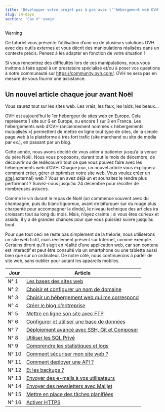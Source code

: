 ```yaml
---
title: 'Développer votre projet pas à pas avec l''hébergement web OVH'
slug: 24-days
section: 'Cas d''usage'
---
```


> [!warning]
>
> Ce tutoriel vous présente l’utilisation d’une ou de plusieurs solutions OVH avec des outils externes et vous décrit des manipulations réalisées dans un contexte précis. Pensez à les adapter en fonction de votre situation !
>
> Si vous rencontrez des difficultés lors de ces manipulations, nous vous invitons à faire appel à un prestataire spécialisé et/ou à poser vos questions à notre communauté sur <https://community.ovh.com/>. OVH ne sera pas en mesure de vous fournir une assistance.
>

## Un nouvel article chaque jour avant Noël

Vous saurez tout sur les sites web. Les vrais, les faux, les laids, les beaux…

OVH est aujourd’hui le 1er hébergeur de sites web en Europe. Cela représente 1 site sur 6 en Europe, ou encore 1 sur 3 en France. Les hébergements web d’OVH (anciennement nommés « hébergements mutualisés ») permettent de mettre en ligne tout type de sites, de la simple page web à la plateforme à très fort trafic (site marchand ou site de média par ex.), en passant par un blog.

Cette année, nous avons décidé de vous aider à patienter jusqu’à la venue du père Noël. Nous vous proposons, durant tout le mois de décembre, de découvrir ou de redécouvrir tout ce que vous pouvez faire avec les hébergements web d’OVH. Chaque jour, un nouvel article vous expliquera comment créer, gérer et optimiser votre site web. Vous voulez [créer un site](https://www.ovh.com/fr/hebergement-web/site/){.external} web ? Vous en avez déjà un et souhaitez le rendre plus performant ? Suivez-nous jusqu’au 24 décembre pour récolter de nombreuses astuces.

Comme le vin durant le repas de Noël (on commence souvent avec du champagne, puis du blanc liquoreux, avant de bifurquer sur du rouge plus charpenté pour accompagner la dinde), le niveau technique des articles ira croissant tout au long du mois. Mais, n’ayez crainte : si vous êtes curieux et assidu, il y a de grandes chances pour que vous puissiez suivre jusqu’au bout.

Pour que tout ceci ne reste pas simplement de la théorie, nous utiliserons un site web fictif, mais réellement présent sur Internet, comme exemple. Certains diront qu’il s’agit en réalité d’une application web, car son contenu est interactif et peut être consulté via un smartphone ou une tablette aussi bien que sur un ordinateur. De notre côté, nous continuerons à parler de site web, sans oublier pour autant les appareils mobiles.

|Jour|Article|
|---|---|
|N° 1|[Les bases des sites web](https://docs.ovh.com/fr/hosting/24-days/day01/)|
|N° 2|[Choisir et configurer un nom de domaine](https://docs.ovh.com/fr/hosting/24-days/day02/)|
|N° 3|[Choisir un hébergement web qui me correspond](https://docs.ovh.com/fr/hosting/24-days/day03/)|
|N° 4|[Créer le blog d’entreprise](https://docs.ovh.com/fr/hosting/24-days/day04/)|
|N° 5|[Mettre en ligne son site avec FTP](https://docs.ovh.com/fr/hosting/24-days/day05/)|
|N° 6|[Configurer et utiliser une base de données](https://docs.ovh.com/fr/hosting/24-days/day06/)|
|N° 7|[Déploiement avancé avec SSH, Git et Composer](https://docs.ovh.com/fr/hosting/24-days/day07/)|
|N° 8|[Utiliser les SQL Privé](https://docs.ovh.com/fr/hosting/24-days/day08/)|
|N° 9|[Comprendre les statistiques et logs](https://docs.ovh.com/fr/hosting/24-days/day09/)|
|N° 10|[Comment sécuriser mon site web ?](https://docs.ovh.com/fr/hosting/24-days/day10/)|
|N° 11|[Comment deployer une API ?](https://docs.ovh.com/fr/hosting/24-days/day11/)|
|N° 12|[Et les backups ?](https://docs.ovh.com/fr/hosting/24-days/day12/)|
|N° 13|[Envoyer des e-mails à vos utilisateurs](https://docs.ovh.com/fr/hosting/24-days/day13/)|
|N° 14|[Envoyer des newsletters avec Mailjet](https://docs.ovh.com/fr/hosting/24-days/day14/)|
|N° 15|[Mettre en place des tâches planifiées](https://docs.ovh.com/fr/hosting/24-days/day15/)|
|N° 16|[Activer HTTPS](https://docs.ovh.com/fr/hosting/24-days/day16/)|